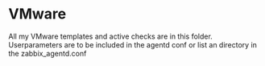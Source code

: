 VMware
================

All my VMware templates and active checks are in this folder.
Userparameters are to be included in the agentd conf or list an directory in the zabbix_agentd.conf


